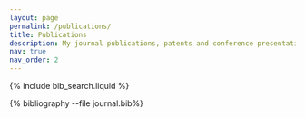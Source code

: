```yaml
---
layout: page
permalink: /publications/
title: Publications
description: My journal publications, patents and conference presentations
nav: true
nav_order: 2
---
```


<!-- _pages/publications.md -->

<!-- Bibsearch Feature -->

{% include bib_search.liquid %}

<div class="publications">

{% bibliography --file journal.bib%}

</div>
